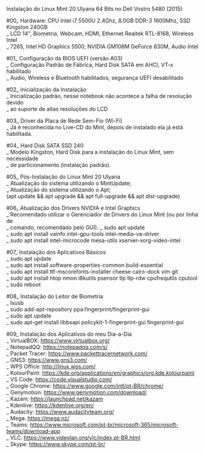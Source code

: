 
Instalação do Linux Mint 20 Ulyana 64 Bits no Dell Vostro 5480 (2015)

#00_ Hardware: CPU Intel i7 5500U 2.4Ghz, 8.0GB DDR-3 1600Mhz, SSD Kingston 240GB<br>
	_ LCD 14", Biometria, Webcam, HDMI, Ethernet Realtek RTL-8168, Wireless Intel<br>
	_ 7265, Intel HD Graphics 5500, NVIDIA GM108M GeForce 830M, Audio Intel 

#01_ Configuração da BIOS UEFI (versão A03)<br>
	_ Configuração Padrão de Fábrica, Hard Disk SATA em AHCI, VT-x habilitado<br>
	_ Audio, Wireless e Bluetooth habilitados, segurança UEFI desabilitado
	
#02_ Inicialização da Instalação<br>
	_ Inicialização padrão, nesse notebook não acontece a falha de resolução devido<br>
	_ ao suporte de altas resoluções do LCD

#03_ Driver da Placa de Rede Sem-Fio (Wi-Fi)<br>
	_ Já é reconhecida no Live-CD do Mint, depois de instalado ela já está habilitada.

#04_ Hard Disk SATA SSD 240<br>
	_ Modelo Kingston, Hard Disk para a instalação do Linux Mint, sem necessidade<br>
	_ de particionamento (instalação padrão).
	
#05_ Pós-Instalação do Linux Mint 20 Ulyana<br>
	_ Atualização do sistema utilizando o MintUpdate;<br>
	_ Atualização do sistema utilizando o Apt;<br>
		(apt update && apt upgrade && apt full-upgrade && apt dist-upgrade)<br>
	
#06_ Atualização dos Drivers NVIDIA e Intel Graphics<br>
	_ Recomendado utilizar o Gerenciador de Drivers do Linux Mint (ou por linha de<br>
	_ comando, recomendado pelo GUI).
	_ sudo apt update<br>
	_ sudo apt install vainfo intel-gpu-tools intel-media-va-driver<br>
	_ sudo apt install intel-microcode mesa-utils xserver-xorg-video-intel
	  
#07_ Instalação dos Aplicativos Básicos<br>
	_ sudo apt update<br>
	_ sudo apt install software-properties-common build-essential<br>
	_ sudo apt install ttf-mscorefonts-installer cheese cairo-dock vim git<br>
	_ sudo apt install htop nmon i8kutils psensor tlp tlp-rdw cpufrequtils cputool
	_ sudo reboot

#08_ Instalação do Leitor de Biometria<br>
	_ lsusb<br>
	_ sudo add-apt-repository ppa:fingerprint/fingerprint-gui<br>
	_ sudo apt update<br>
	_ sudo apt-get install libbsapi policykit-1-fingerprint-gui fingerprint-gui

#09_ Instalação dos Aplicativos do meu Dia-a-Dia<br>
	_ VirtualBOX: https://www.virtualbox.org/<br>
	_ NotepadQQ: https://notepadqq.com/s/<br>
	_ Packet Tracer: https://www.packettracernetwork.com/<br>
	_ GNS3: https://www.gns3.com/<br>
	_ WPS Office: http://linux.wps.com/<br>
	_ KolourPaint: https://kde.org/applications/en/graphics/org.kde.kolourpaint<br>
	_ VS Code: https://code.visualstudio.com/<br>
	_ Google Chrome: https://www.google.com/intl/pt-BR/chrome/<br>
	_ Genymotion: https://www.genymotion.com/download/<br>
	_ Kazam: https://launchpad.net/kazam<br>
	_ Kdenlive: https://kdenlive.org/en/<br>
	_ Audacity: https://www.audacityteam.org/<br>
	_ Mega: https://mega.nz/<br>
	_ Teams: https://www.microsoft.com/pt-br/microsoft-365/microsoft-teams/download-app<br>
	_ VLC: https://www.videolan.org/vlc/index.pt-BR.html<br>
	_ Skype: https://www.skype.com/pt-br/